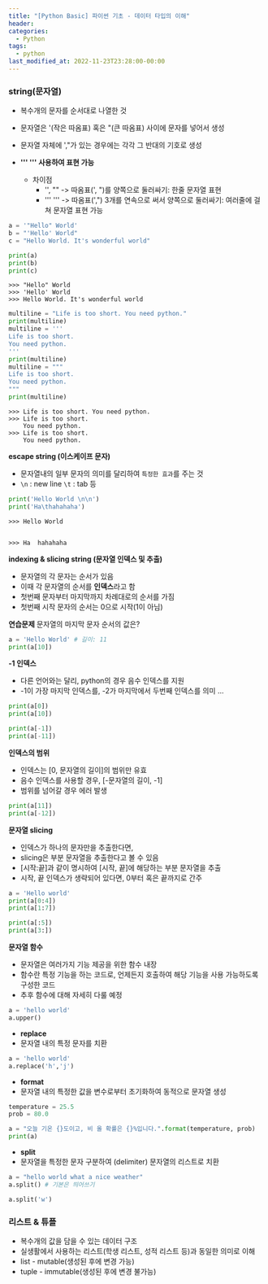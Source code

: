 ```yaml
---
title: "[Python Basic] 파이썬 기초 - 데이터 타입의 이해"
header:
categories:
  - Python
tags:
  - python
last_modified_at: 2022-11-23T23:28:00-00:00
---
```


### string(문자열)
- 복수개의 문자를 순서대로 나열한 것
- 문자열은 '(작은 따옴표) 혹은 "(큰 따옴표) 사이에 문자를 넣어서 생성
- 문자열 자체에 ',"가 있는 경우에는 각각 그 반대의 기호로 생성
   
- **''' ''' 사용하여 표현 가능**
  + 차이점
    * '', "" -> 따옴표(', ")를 양쪽으로 둘러싸기: 한줄 문자열 표현
    * ''' ''' -> 따옴표(',") 3개를 연속으로 써서 양쪽으로 둘러싸기: 여러줄에 걸쳐 문자열 표현 가능
   
```python
a = '"Hello" World'
b = "'Hello' World"
c = "Hello World. It's wonderful world"

print(a)
print(b)
print(c)
```
```
>>> "Hello" World
>>> 'Hello' World
>>> Hello World. It's wonderful world
```

```python
multiline = "Life is too short. You need python."
print(multiline)
multiline = '''
Life is too short.
You need python.
'''
print(multiline)
multiline = """
Life is too short.
You need python.
"""
print(multiline)
```

```
>>> Life is too short. You need python.
>>> Life is too short.
    You need python.
>>> Life is too short.
    You need python.
```   
   

**escape string (이스케이프 문자)**   
* 문자열내의 일부 문자의 의미를 달리하여 `특정한 효과`를 주는 것
* `\n` : new line `\t` : tab 등   

```python
print('Hello World \n\n')
print('Ha\thahahaha')
```
```
>>> Hello World


>>> Ha	hahahaha
```
         
**indexing & slicing string (문자열 인덱스 및 추출)**
* 문자열의 각 문자는 순서가 있음
* 이때 각 문자열의 순서를 **인덱스**라고 함
* 첫번째 문자부터 마지막까지 차례대로의 순서를 가짐
* 첫번째 시작 문자의 순서는 0으로 시작(1이 아님)
         
   
**연습문제** 문자열의 마지막 문자 순서의 값은?   
```python
a = 'Hello World' # 길이: 11
print(a[10])
```
      
**-1 인덱스**
* 다른 언어와는 달리, python의 경우 음수 인덱스를 지원
* -1이 가장 마지막 인덱스를, -2가 마지막에서 두번째 인덱스를 의미 ...

```python
print(a[0])
print(a[10])

print(a[-1])
print(a[-11])
```   
      
**인덱스의 범위**
* 인덱스는 [0, 문자열의 길이]의 범위만 유효
* 음수 인덱스를 사용할 경우, [-문자열의 길이, -1]
* 범위를 넘어갈 경우 에러 발생
      
```python
print(a[11])
print(a[-12])
```
      
**문자열 slicing**
* 인덱스가 하나의 문자만을 추출한다면,
* slicing은 부분 문자열을 추출한다고 볼 수 있음
* [시작:끝]과 같이 명시하여 [시작, 끝]에 해당하는 부분 문자열을 추출
* 시작, 끝 인덱스가 생략되어 있다면, 0부터 혹은 끝까지로 간주   
```python
a = 'Hello world'
print(a[0:4])
print(a[1:7])

print(a[:5])
print(a[3:])
``` 
      
**문자열 함수** 
* 문자열은 여러가지 기능 제공을 위한 함수 내장
* 함수란 특정 기능을 하는 코드로, 언제든지 호출하여 해당 기능을 사용 가능하도록 구성한 코드
* 추후 함수에 대해 자세히 다룰 예정
```python
a = 'hello world'
a.upper()
```
       
* **replace**
 * 문자열 내의 특정 문자를 치환
    
```python
a = 'hello world'
a.replace('h','j')
```   
      
* **format**
 * 문자열 내의 특정한 값을 변수로부터 초기화하여 동적으로 문자열 생성 
    
```python
temperature = 25.5
prob = 80.0

a = "오늘 기온 {}도이고, 비 올 확률은 {}%입니다.".format(temperature, prob)
print(a)
```

      
* **split**
 * 문자열을 특정한 문자 구분하여 (delimiter) 문자열의 리스트로 치환
   
```python
a = "hello world what a nice weather"
a.split() # 기본은 띄어쓰기
```   
```python
a.split('w')
```

        
### 리스트 & 튜플
* 복수개의 값을 담을 수 있는 데이터 구조
* 실생활에서 사용하는 리스트(학생 리스트, 성적 리스트 등)과 동일한 의미로 이해
* list - mutable(생성된 후에 변경 가능)
* tuple - immutable(생성된 후에 변경 불가능)
